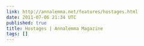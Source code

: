 ```yaml
---
link: http://annalemma.net/features/hostages.html
date: 2011-07-06 21:34 UTC
published: true
title: Hostages | Annalemma Magazine
tags: []
---
```



